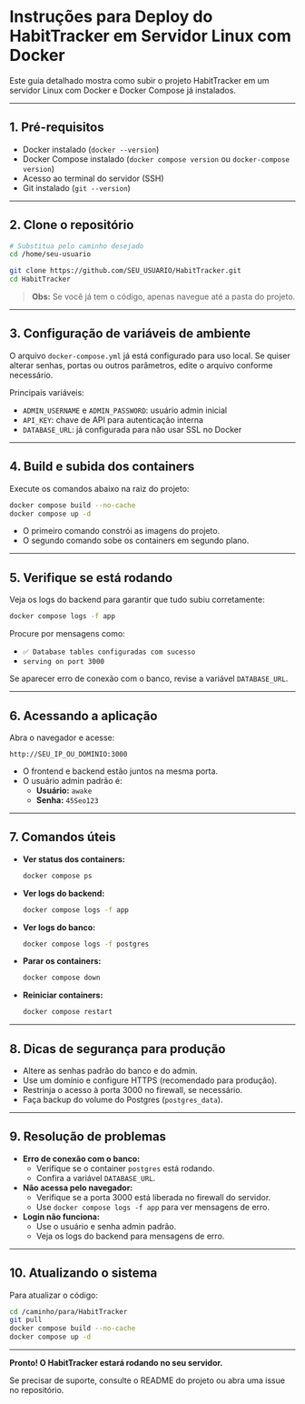 # Instruções para Deploy do HabitTracker em Servidor Linux com Docker

Este guia detalhado mostra como subir o projeto HabitTracker em um servidor Linux com Docker e Docker Compose já instalados.

---

## 1. **Pré-requisitos**
- Docker instalado (`docker --version`)
- Docker Compose instalado (`docker compose version` ou `docker-compose version`)
- Acesso ao terminal do servidor (SSH)
- Git instalado (`git --version`)

---

## 2. **Clone o repositório**

```sh
# Substitua pelo caminho desejado
cd /home/seu-usuario

git clone https://github.com/SEU_USUARIO/HabitTracker.git
cd HabitTracker
```

> **Obs:** Se você já tem o código, apenas navegue até a pasta do projeto.

---

## 3. **Configuração de variáveis de ambiente**

O arquivo `docker-compose.yml` já está configurado para uso local. Se quiser alterar senhas, portas ou outros parâmetros, edite o arquivo conforme necessário.

Principais variáveis:
- `ADMIN_USERNAME` e `ADMIN_PASSWORD`: usuário admin inicial
- `API_KEY`: chave de API para autenticação interna
- `DATABASE_URL`: já configurada para não usar SSL no Docker

---

## 4. **Build e subida dos containers**

Execute os comandos abaixo na raiz do projeto:

```sh
docker compose build --no-cache
docker compose up -d
```

- O primeiro comando constrói as imagens do projeto.
- O segundo comando sobe os containers em segundo plano.

---

## 5. **Verifique se está rodando**

Veja os logs do backend para garantir que tudo subiu corretamente:

```sh
docker compose logs -f app
```

Procure por mensagens como:
- `✅ Database tables configuradas com sucesso`
- `serving on port 3000`

Se aparecer erro de conexão com o banco, revise a variável `DATABASE_URL`.

---

## 6. **Acessando a aplicação**

Abra o navegador e acesse:

```
http://SEU_IP_OU_DOMINIO:3000
```

- O frontend e backend estão juntos na mesma porta.
- O usuário admin padrão é:
  - **Usuário:** `awake`
  - **Senha:** `45Seo123`

---

## 7. **Comandos úteis**

- **Ver status dos containers:**
  ```sh
  docker compose ps
  ```
- **Ver logs do backend:**
  ```sh
  docker compose logs -f app
  ```
- **Ver logs do banco:**
  ```sh
  docker compose logs -f postgres
  ```
- **Parar os containers:**
  ```sh
  docker compose down
  ```
- **Reiniciar containers:**
  ```sh
  docker compose restart
  ```

---

## 8. **Dicas de segurança para produção**
- Altere as senhas padrão do banco e do admin.
- Use um domínio e configure HTTPS (recomendado para produção).
- Restrinja o acesso à porta 3000 no firewall, se necessário.
- Faça backup do volume do Postgres (`postgres_data`).

---

## 9. **Resolução de problemas**
- **Erro de conexão com o banco:**
  - Verifique se o container `postgres` está rodando.
  - Confira a variável `DATABASE_URL`.
- **Não acessa pelo navegador:**
  - Verifique se a porta 3000 está liberada no firewall do servidor.
  - Use `docker compose logs -f app` para ver mensagens de erro.
- **Login não funciona:**
  - Use o usuário e senha admin padrão.
  - Veja os logs do backend para mensagens de erro.

---

## 10. **Atualizando o sistema**

Para atualizar o código:

```sh
cd /caminho/para/HabitTracker
git pull
docker compose build --no-cache
docker compose up -d
```

---

**Pronto! O HabitTracker estará rodando no seu servidor.**

Se precisar de suporte, consulte o README do projeto ou abra uma issue no repositório. 